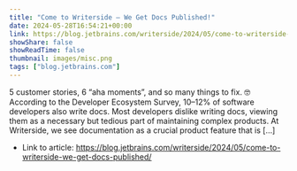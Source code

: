 ```yaml
---
title: "Come to Writerside – We Get Docs Published!"
date: 2024-05-28T16:54:21+00:00
link: https://blog.jetbrains.com/writerside/2024/05/come-to-writerside-we-get-docs-published/
showShare: false
showReadTime: false
thumbnail: images/misc.png
tags: ["blog.jetbrains.com"]
---
```

5 customer stories, 6 “aha moments”, and so many things to fix. 🤓 According to the Developer Ecosystem Survey, 10–12% of software developers also write docs. Most developers dislike writing docs, viewing them as a necessary but tedious part of maintaining complex products. At Writerside, we see documentation as a crucial product feature that is […]

- Link to article: https://blog.jetbrains.com/writerside/2024/05/come-to-writerside-we-get-docs-published/